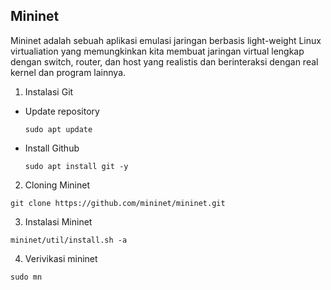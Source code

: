 ## Mininet </br>
Mininet adalah sebuah aplikasi emulasi jaringan berbasis light-weight Linux virtualiation yang memungkinkan kita membuat jaringan virtual lengkap dengan switch, router, dan host yang realistis dan berinteraksi dengan real kernel dan program lainnya.


1. Instalasi Git </br>
  - Update repository 

    ```  
    sudo apt update
    ```
  - Install Github

    ```
    sudo apt install git -y
    ```
2. Cloning Mininet
```
git clone https://github.com/mininet/mininet.git
```

3. Instalasi Mininet
```
mininet/util/install.sh -a
```

4. Verivikasi mininet
```
sudo mn
```
    
